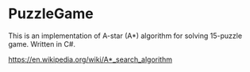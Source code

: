 # PuzzleGame

This is an implementation of A-star (A*) algorithm for solving 15-puzzle game. Written in C#.

https://en.wikipedia.org/wiki/A*_search_algorithm